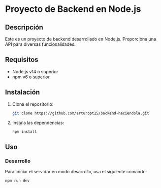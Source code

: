 # Proyecto de Backend en Node.js

## Descripción
Este es un proyecto de backend desarrollado en Node.js. Proporciona una API para diversas funcionalidades.

## Requisitos
- Node.js v14 o superior
- npm v6 o superior

## Instalación
1. Clona el repositorio:
    ```bash
    git clone https://github.com/arturopt25/backend-haciendola.git
   
    ```

2. Instala las dependencias:
    ```bash
    npm install
    ```

## Uso
### Desarrollo
Para iniciar el servidor en modo desarrollo, usa el siguiente comando:
```bash
npm run dev
